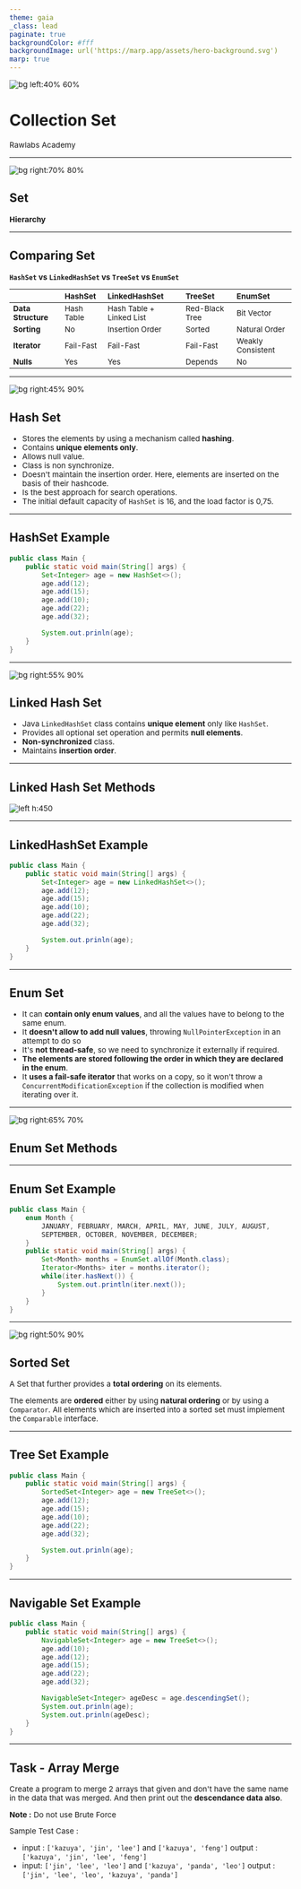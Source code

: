 ```yaml
---
theme: gaia
_class: lead
paginate: true
backgroundColor: #fff
backgroundImage: url('https://marp.app/assets/hero-background.svg')
marp: true
---
```


![bg left:40% 60%](./../images/rawlabs-academy-logo.png)

# Collection **Set**

Rawlabs Academy

---
![bg right:70% 80%](../images/materi-java/iterable-and-collection/set-hierarchy.png)

<style scoped>
    p {
        font-size: 0.8rem;
    }
</style>
## **Set**
**Hierarchy**

---
<style scoped>
    table, p {
        font-size: 0.85rem;
    }
</style>
## Comparing Set

**`HashSet` vs `LinkedHashSet` vs `TreeSet` vs `EnumSet`**

|       | HashSet | LinkedHashSet | TreeSet | EnumSet |
|:------|:--------|:--------------|:--------|:--------|
| **Data Structure** | Hash Table | Hash Table + Linked List | Red-Black Tree | Bit Vector |
| **Sorting** | No | Insertion Order | Sorted | Natural Order |
| **Iterator** | Fail-Fast | Fail-Fast | Fail-Fast | Weakly Consistent |
| **Nulls** | Yes | Yes | Depends | No |

---
![bg right:45% 90%](../images/materi-java/iterable-and-collection/hashset-methods.png)

<style scoped>
    ul {
        font-size: 0.8rem;
    }
</style>
## Hash Set

- Stores the elements by using a mechanism called **hashing**.
- Contains **unique elements only**.
- Allows null value.
- Class is non synchronize.
- Doesn't maintain the insertion order. Here, elements are inserted on the basis of their hashcode.
- Is the best approach for search operations.
- The initial default capacity of `HashSet` is 16, and the load factor is 0,75.

---
## **HashSet** Example

```java
public class Main {
    public static void main(String[] args) {
        Set<Integer> age = new HashSet<>();
        age.add(12);
        age.add(15);
        age.add(10);
        age.add(22);
        age.add(32);

        System.out.prinln(age);
    }
}
```

---
![bg right:55% 90%](../images/materi-java/iterable-and-collection/linked-hashset-concept.png)

<style scoped>
    ul {
        font-size: 0.85rem;
    }
</style>
## Linked Hash Set

- Java `LinkedHashSet` class contains **unique element** only like `HashSet`.
- Provides all optional set operation and permits **null elements**.
- **Non-synchronized** class.
- Maintains **insertion order**.

---
## Linked Hash Set **Methods**

![left h:450](../images/materi-java/iterable-and-collection/linkedhashset-methods.png)

---
## LinkedHashSet **Example**

```java
public class Main {
    public static void main(String[] args) {
        Set<Integer> age = new LinkedHashSet<>();
        age.add(12);
        age.add(15);
        age.add(10);
        age.add(22);
        age.add(32);

        System.out.prinln(age);
    }
}
```

---
<style scoped>
    ul {
        font-size: 0.85rem;
    }
</style>
## Enum Set
- It can **contain only enum values**, and all the values have to belong to the same enum.
- It **doesn't allow to add null values**, throwing `NullPointerException` in an attempt to do so
- It's **not thread-safe**, so we need to synchronize it externally if required.
- **The elements are stored following the order in which they are declared in the enum**.
- It **uses a fail-safe iterator** that works on a copy, so it won't throw a `ConcurrentModificationException` if the collection is modified when iterating over it.

---
![bg right:65% 70%](../images/materi-java/iterable-and-collection/enumset-methods.png)
## Enum Set **Methods**

---
## Enum Set **Example**

```java
public class Main {
    enum Month {
        JANUARY, FEBRUARY, MARCH, APRIL, MAY, JUNE, JULY, AUGUST,
        SEPTEMBER, OCTOBER, NOVEMBER, DECEMBER;
    }
    public static void main(String[] args) {
        Set<Month> months = EnumSet.allOf(Month.class);
        Iterator<Months> iter = months.iterator();
        while(iter.hasNext()) {
            System.out.println(iter.next());
        }
    }
}
```

---
![bg right:50% 90%](../images/materi-java/iterable-and-collection/sortedset-methods.png)

<style scoped>
    p {
        font-size: 0.85rem;
    }
</style>
## Sorted Set

A Set that further provides a **total ordering** on its elements.

The elements are **ordered** either by using **natural ordering** or by using a `Comparator`. All elements which are inserted into a sorted set must implement the `Comparable` interface.

---
## Tree Set **Example**

```java
public class Main {
    public static void main(String[] args) {
        SortedSet<Integer> age = new TreeSet<>();
        age.add(12);
        age.add(15);
        age.add(10);
        age.add(22);
        age.add(32);

        System.out.prinln(age);
    }
}
```

---
## Navigable Set **Example**

```java
public class Main {
    public static void main(String[] args) {
        NavigableSet<Integer> age = new TreeSet<>();
        age.add(10);
        age.add(12);
        age.add(15);
        age.add(22);
        age.add(32);

        NavigableSet<Integer> ageDesc = age.descendingSet();
        System.out.prinln(age);
        System.out.prinln(ageDesc);
    }
}
```

---
<style scoped>
    p, ul {
        font-size: 0.85rem;
    }
</style>
## Task - **Array Merge**

Create a program to merge 2 arrays that given and don't have the same name in the data that was merged. And then print out the **descendance data also**.

**Note :** Do not use Brute Force

Sample Test Case :
- input : `['kazuya', 'jin', 'lee']` and `['kazuya', 'feng']`
    output : `['kazuya', 'jin', 'lee', 'feng']`
- input: `['jin', 'lee', 'leo']` and `['kazuya', 'panda', 'leo']`
    output : `['jin', 'lee', 'leo', 'kazuya', 'panda']`